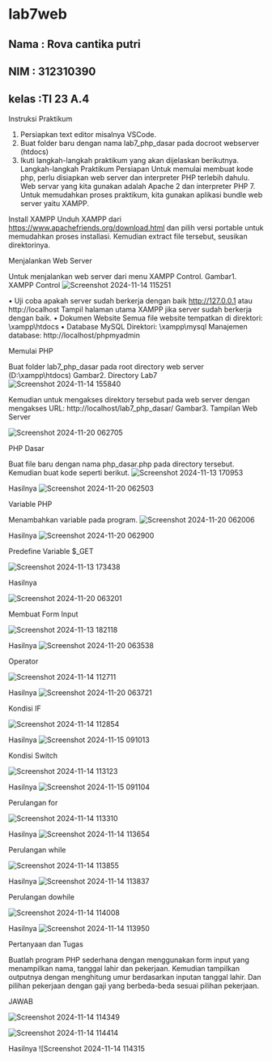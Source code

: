 # lab7web
## Nama : Rova cantika putri
## NIM  : 312310390
## kelas :TI 23 A.4

Instruksi Praktikum
1. Persiapkan text editor misalnya VSCode.
2. Buat folder baru dengan nama lab7_php_dasar pada docroot webserver (htdocs)
3. Ikuti langkah-langkah praktikum yang akan dijelaskan berikutnya. Langkah-langkah Praktikum Persiapan Untuk memulai membuat kode php, perlu disiapkan web server dan interpreter PHP terlebih dahulu. Web servar yang kita gunakan adalah Apache 2 dan interpreter PHP 7. Untuk memudahkan proses praktikum, kita gunakan aplikasi bundle web server yaitu XAMPP.

Install XAMPP
Unduh XAMPP dari https://www.apachefriends.org/download.html dan pilih versi portable untuk memudahkan proses installasi. Kemudian extract file tersebut, seusikan direktorinya.

Menjalankan Web Server

Untuk menjalankan web server dari menu XAMPP Control.
Gambar1. XAMPP Control
![Screenshot 2024-11-14 115251](https://github.com/user-attachments/assets/9e593d93-4615-4ea2-af1c-1c1ac5910429)

• Uji coba apakah server sudah berkerja dengan baik http://127.0.0.1 atau http://localhost Tampil halaman utama XAMPP jika server sudah berkerja dengan baik. • Dokumen Website Semua file website tempatkan di direktori: \xampp\htdocs
• Database MySQL Direktori: \xampp\mysql
Manajemen database: http://localhost/phpmyadmin

Memulai PHP

Buat folder lab7_php_dasar pada root directory web server (D:\xampp\htdocs)
Gambar2. Directory Lab7
![Screenshot 2024-11-14 155840](https://github.com/user-attachments/assets/d4203cf0-dd63-4b42-9a79-753120cda452)

Kemudian untuk mengakses direktory tersebut pada web server dengan mengakses URL: http://localhost/lab7_php_dasar/
Gambar3. Tampilan Web Server

![Screenshot 2024-11-20 062705](https://github.com/user-attachments/assets/4c2d2735-8ef1-48fe-8417-790ffd877f3d)


PHP Dasar

Buat file baru dengan nama php_dasar.php pada directory tersebut. Kemudian buat kode seperti berikut.
![Screenshot 2024-11-13 170953](https://github.com/user-attachments/assets/8bca6586-e014-406f-91c5-83981d4c1d5a)

Hasilnya
![Screenshot 2024-11-20 062503](https://github.com/user-attachments/assets/693af4d5-aa0c-45b1-9b9e-4dc0a0989ad9)

Variable PHP

Menambahkan variable pada program.
![Screenshot 2024-11-20 062006](https://github.com/user-attachments/assets/6a706983-723d-4970-a8c9-4fb3fce2408e)


Hasilnya
![Screenshot 2024-11-20 062900](https://github.com/user-attachments/assets/5f0e5973-221a-4b6e-887a-0be382d6c426)


Predefine Variable $_GET

![Screenshot 2024-11-13 173438](https://github.com/user-attachments/assets/6f98dd1e-fa51-49a1-b28a-74fb91c5f3ae)

Hasilnya

![Screenshot 2024-11-20 063201](https://github.com/user-attachments/assets/329f3951-7573-4086-ace7-1da13639f5f5)


Membuat Form Input

![Screenshot 2024-11-13 182118](https://github.com/user-attachments/assets/06f09dc7-9bf5-4b2b-91a2-9d8b3d8f6fb5)

Hasilnya 
![Screenshot 2024-11-20 063538](https://github.com/user-attachments/assets/02f15bf6-37fb-47cf-8f05-513fd301cc00)


Operator

![Screenshot 2024-11-14 112711](https://github.com/user-attachments/assets/2314eaae-c84a-409d-9203-4599fc831425)

Hasilnya 
![Screenshot 2024-11-20 063721](https://github.com/user-attachments/assets/30e67abc-e6a9-4fec-87af-3b07135b4aa5)


Kondisi IF

![Screenshot 2024-11-14 112854](https://github.com/user-attachments/assets/35112a5b-8d64-48ec-920f-22c0705f48f3)

Hasilnya
![Screenshot 2024-11-15 091013](https://github.com/user-attachments/assets/a45c9f1b-ab99-4f42-a947-e024f9c0b1fb)

Kondisi Switch

![Screenshot 2024-11-14 113123](https://github.com/user-attachments/assets/81fabe96-4df8-4a16-8c1e-96d4e6d538df)

Hasilnya
![Screenshot 2024-11-15 091104](https://github.com/user-attachments/assets/088fd192-46a9-47e8-88dc-a70fd67d773d)

Perulangan for

![Screenshot 2024-11-14 113310](https://github.com/user-attachments/assets/08d61a30-af82-4c0e-b08b-5dfa4dc885e3)

Hasilnya
![Screenshot 2024-11-14 113654](https://github.com/user-attachments/assets/260a9d2c-ad41-432e-b9cd-aa2d19af040b)

Perulangan while

![Screenshot 2024-11-14 113855](https://github.com/user-attachments/assets/81865f3a-163c-4b1e-8129-c4c060141af8)

Hasilnya
![Screenshot 2024-11-14 113837](https://github.com/user-attachments/assets/f56989a3-a089-46ed-b86a-2ef03536bd5f)

Perulangan dowhile

![Screenshot 2024-11-14 114008](https://github.com/user-attachments/assets/ee541209-e9d4-4857-aedb-d59cc5963244)

Hasilnya
![Screenshot 2024-11-14 113950](https://github.com/user-attachments/assets/01a00f67-8011-4360-a785-080cde905122)


Pertanyaan dan Tugas

Buatlah program PHP sederhana dengan menggunakan form input yang menampilkan nama, tanggal lahir dan pekerjaan. Kemudian tampilkan outputnya dengan menghitung umur berdasarkan inputan tanggal lahir. Dan pilihan pekerjaan dengan gaji yang berbeda-beda sesuai pilihan pekerjaan.

JAWAB

![Screenshot 2024-11-14 114349](https://github.com/user-attachments/assets/0f6582a2-76ee-4c11-8259-4695565769d4)

![Screenshot 2024-11-14 114414](https://github.com/user-attachments/assets/5226d0df-065e-4368-ba8e-cdb108836b8f)

Hasilnya
![Screenshot 2024-11-14 114315
